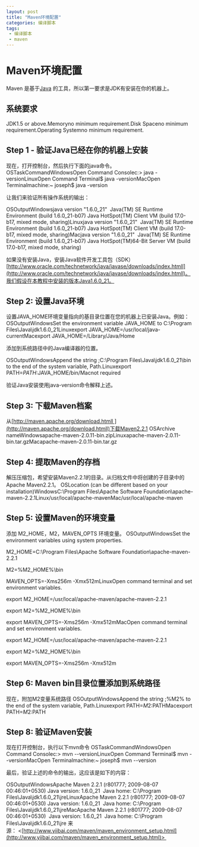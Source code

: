```yaml
---
layout: post
title: "Maven环境配置"
categories: 编译脚本
tags: 
 - 编译脚本
 - maven
--- 
```


# Maven环境配置

Maven 是基于[Java](http://www.yiibai.com/java) 的工具，所以第一要求是JDK有安装在你的机器上。

## 系统要求

JDK1.5 or above.Memoryno minimum requirement.Disk Spaceno minimum requirement.Operating Systemno minimum requirement.

## Step 1 - 验证Java已经在你的机器上安装

现在，打开控制台，然后执行下面的java命令。
OSTaskCommandWindowsOpen Command Consolec:\> java -versionLinuxOpen Command Terminal$ java -versionMacOpen Terminalmachine:~ joseph$ java -version

让我们来验证所有操作系统的输出：

OSOutputWindowsjava version "1.6.0_21" 
Java(TM) SE Runtime Environment (build 1.6.0_21-b07)
Java HotSpot(TM) Client VM (build 17.0-b17, mixed mode, sharing)Linuxjava version "1.6.0_21" 
Java(TM) SE Runtime Environment (build 1.6.0_21-b07)
Java HotSpot(TM) Client VM (build 17.0-b17, mixed mode, sharing)Macjava version "1.6.0_21" 
Java(TM) SE Runtime Environment (build 1.6.0_21-b07)
Java HotSpot(TM)64-Bit Server VM (build 17.0-b17, mixed mode, sharing)

如果没有安装Java，安装Java软件开发工具包（SDK）[http://www.oracle.com/technetwork/java/javase/downloads/index.htmll](http://www.oracle.com/technetwork/java/javase/downloads/index.htmll)。我们假设在本教程中安装的版本Java1.6.0_21。

## Step 2: 设置Java环境

设置JAVA_HOME环境变量指向的基目录位置在您的机器上已安装Java。例如：
OSOutputWindowsSet the environment variable JAVA_HOME to C:\Program Files\Java\jdk1.6.0_21Linuxexport JAVA_HOME=/usr/local/java-currentMacexport JAVA_HOME=/Library/Java/Home

添加到系统路径中的Java编译器的位置。

OSOutputWindowsAppend the string ;C:\Program Files\Java\jdk1.6.0_21\bin to the end of the system variable, Path.Linuxexport PATH=$PATH:$JAVA_HOME/bin/Macnot required

验证Java安装使用java-version命令解释上述。

## Step 3: 下载Maven档案

从[http://maven.apache.org/download.htmll ](http://maven.apache.org/download.htmll)下载Maven2.2.1
OSArchive nameWindowsapache-maven-2.0.11-bin.zipLinuxapache-maven-2.0.11-bin.tar.gzMacapache-maven-2.0.11-bin.tar.gz

## Step 4: 提取Maven的存档

解压压缩包，希望安装Maven2.2.1的目录。从归档文件中将创建的子目录中的Apache Maven2.2.1。
OSLocation (can be different based on your installation)WindowsC:\Program Files\Apache Software Foundation\apache-maven-2.2.1Linux/usr/local/apache-mavenMac/usr/local/apache-maven

## Step 5: 设置Maven的环境变量

添加 M2_HOME，M2，MAVEN_OPTS 环境变量。
OSOutputWindowsSet the environment variables using system properties. 

M2_HOME=C:\Program Files\Apache Software Foundation\apache-maven-2.2.1

M2=%M2_HOME%\bin

MAVEN_OPTS=-Xms256m -Xmx512mLinuxOpen command terminal and set environment variables.

export M2_HOME=/usr/local/apache-maven/apache-maven-2.2.1

export M2=%M2_HOME%\bin

export MAVEN_OPTS=-Xms256m -Xmx512mMacOpen command terminal and set environment variables.

export M2_HOME=/usr/local/apache-maven/apache-maven-2.2.1

export M2=%M2_HOME%\bin

export MAVEN_OPTS=-Xms256m -Xmx512m

## Step 6: Maven bin目录位置添加到系统路径

现在，附加M2变量系统路径
OSOutputWindowsAppend the string ;%M2% to the end of the system variable, Path.Linuxexport PATH=$M2:$PATHMacexport PATH=$M2:$PATH

## Step 8: 验证Maven安装

现在打开控制台，执行以下mvn命令
OSTaskCommandWindowsOpen Command Consolec:\> mvn --versionLinuxOpen Command Terminal$ mvn --versionMacOpen Terminalmachine:~ joseph$ mvn --version

最后，验证上述的命令的输出，这应该是如下的内容：

OSOutputWindowsApache Maven 2.2.1 (r801777; 2009-08-07 00:46:01+0530)
Java version: 1.6.0_21 
Java home: C:\Program Files\Java\jdk1.6.0_21\jreLinuxApache Maven 2.2.1 (r801777; 2009-08-07 00:46:01+0530)
Java version: 1.6.0_21 
Java home: C:\Program Files\Java\jdk1.6.0_21\jreMacApache Maven 2.2.1 (r801777; 2009-08-07 00:46:01+0530) 
Java version: 1.6.0_21 
Java home: C:\Program Files\Java\jdk1.6.0_21\jre
来源： <[http://www.yiibai.com/maven/maven_environment_setup.html](http://www.yiibai.com/maven/maven_environment_setup.html)> 
